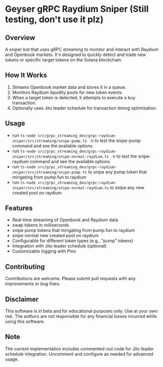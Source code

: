 # Geyser gRPC Raydium Sniper (Still testing, don't use it plz)

## Overview

A sniper bot that uses gRPC streaming to monitor and interact with Raydium and Openbook markets. It's designed to quickly detect and trade new tokens or specific target tokens on the Solana blockchain.

## How It Works

1. Streams Openbook market data and stores it in a queue.
2. Monitors Raydium liquidity pools for new token events.
3. When a target token is detected, it attempts to execute a buy transaction.
4. Optionally uses Jito leader schedule for transaction timing optimization.

## Usage
- run `ts-node src/grpc_streaming_dev/grpc-raydium-sniper/src/streaming/snipe-pump.ts -h` to test the snipe-pump command and see the available options
- run `ts-node src/grpc_streaming_dev/grpc-raydium-sniper/src/streaming/snipe-normal-raydium.ts -h` to test the snipe-raydium command and see the available options
- run `ts-node src/grpc_streaming_dev/grpc-raydium-sniper/src/streaming/snipe-pump.ts` to snipe any pump token that mirigating from pump.fun to raydium
- run `ts-node src/grpc_streaming_dev/grpc-raydium-sniper/src/streaming/snipe-normal-raydium.ts` to snipe any new created pool on raydium

## Features

- Real-time streaming of Openbook and Raydium data
- swap tokens in milliseconds
- snipe pump tokens that mirigating from pump.fun to raydium
- snipe normal new created pool on raydium
- Configurable for different token types (e.g., "pump" tokens)
- Integration with Jito leader schedule (optional)
- Customizable logging with Pino

## Contributing

Contributions are welcome. Please submit pull requests with any improvements or bug fixes.


## Disclaimer

This software is in beta and for educational purposes only. Use at your own risk. The authors are not responsible for any financial losses incurred while using this software.

## Note

The current implementation includes commented-out code for Jito leader schedule integration. Uncomment and configure as needed for advanced usage.


